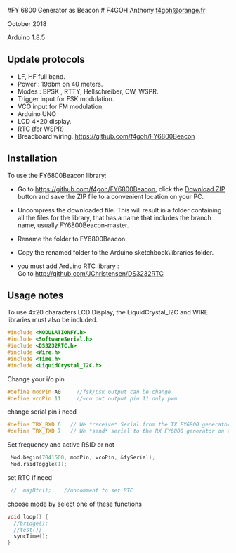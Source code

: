 #FY 6800 Generator as Beacon #
F4GOH Anthony f4goh@orange.fr <br>

October 2018

Arduino 1.8.5

## Update protocols ##
- 	LF, HF full band.
-	Power : 19dbm on 40 meters.
-	Modes : BPSK , RTTY, Hellschreiber, CW, WSPR.
-	Trigger input for FSK modulation.
-	VCO input for FM modulation.
-	Arduino UNO
-	LCD 4×20 display.
-	RTC (for WSPR) 
-	Breadboard wiring.
https://github.com/f4goh/FY6800Beacon

## Installation ##
To use the FY6800Beacon library:  
- Go to https://github.com/f4goh/FY6800Beacon, click the [Download ZIP](https://github.com/f4goh/FY6800Beacon/archive/master.zip) button and save the ZIP file to a convenient location on your PC.
- Uncompress the downloaded file.  This will result in a folder containing all the files for the library, that has a name that includes the branch name, usually FY6800Beacon-master.
- Rename the folder to  FY6800Beacon.
- Copy the renamed folder to the Arduino sketchbook\libraries folder.

- you must add Arduino RTC library : <br>
  Go to http://github.com/JChristensen/DS3232RTC

## Usage notes ##


To use 4x20 characters LCD Display, the LiquidCrystal_I2C and WIRE libraries must also be included.


```c++
#include <MODULATIONFY.h>
#include <SoftwareSerial.h>
#include <DS3232RTC.h>
#include <Wire.h>
#include <Time.h>
#include <LiquidCrystal_I2C.h>
```

Change your i/o pin

```c++
#define modPin A0     //fsk/psk output can be change
#define vcoPin 11     //vco out output pin 11 only pwm
```
change serial pin i need

```c++
#define TRX_RXD 6   // We *receive* Serial from the TX FY6800 generator on this pin.
#define TRX_TXD 7   // We *send* serial to the RX FY6800 generator on this pin.
```
Set frequency and active RSID or not

```c++
 Mod.begin(7041500, modPin, vcoPin, &fySerial);
 Mod.rsidToggle(1);
```

set RTC if need

```c++
 //  majRtc();    //uncomment to set RTC
```

choose mode by select one of these functions

```c++
void loop() {
  //bridge();
  //test();
  syncTime();
}
```

